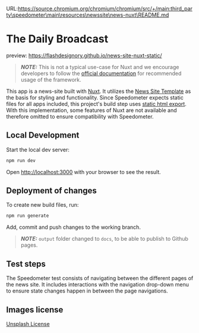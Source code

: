 URL:https://source.chromium.org/chromium/chromium/src/+/main:third_party\speedometer\main\resources\newssite\news-nuxt\README.md
# The Daily Broadcast

preview: https://flashdesignory.github.io/news-site-nuxt-static/

> **_NOTE:_** This is not a typical use-case for Nuxt and we encourage developers to follow the [official documentation](https://nuxt.com/docs) for recommended usage of the framework.

This app is a news-site built with [Nuxt](https://nuxt.com/). It utilizes the [News Site Template](https://github.com/flashdesignory/news-site-template) as the basis for styling and functionality.
Since Speedometer expects static files for all apps included, this project's build step uses [static html export](https://content.nuxtjs.org/guide/deploy/static-hosting/).
<br>With this implementation, some features of Nuxt are not available and therefore omitted to ensure compatibility with Speedometer.

## Local Development

Start the local dev server:

```bash
npm run dev
```

Open [http://localhost:3000](http://localhost:3000) with your browser to see the result.

## Deployment of changes

To create new build files, run:

```bash
npm run generate
```

Add, commit and push changes to the working branch.

> **_NOTE:_** `output` folder changed to `docs`, to be able to publish to Github pages.

## Test steps

The Speedometer test consists of navigating between the different pages of the news site.
It includes interactions with the navigation drop-down menu to ensure state changes happen in between the page navigations.

## Images license

[Unsplash License](https://unsplash.com/license)
